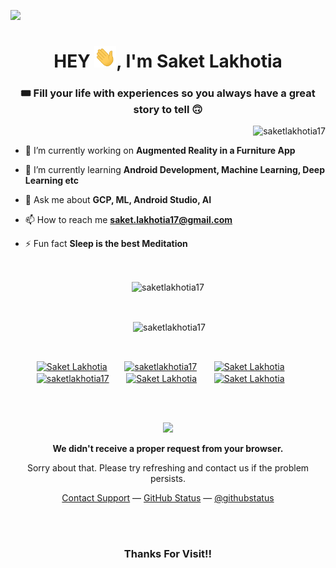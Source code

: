 <!-- NEW STUFF -->

![](https://github.com/saketlakhotia17/saketlakhotia17/blob/main/demo/Github.png)
<h1 align="center">HEY <img src="https://raw.githubusercontent.com/ABSphreak/ABSphreak/master/gifs/Hi.gif" width="35px">, I'm Saket Lakhotia</h1>
<h3 align="center">🎟️ Fill your life with experiences so you always have a great story to tell 🙃</h3>


<p align="right"> <img src="https://gpvc.arturio.dev/saketlakhotia17" alt="saketlakhotia17" /> </p>

- 🔭 I’m currently working on **Augmented Reality in a Furniture App**

- 🌱 I’m currently learning **Android Development, Machine Learning, Deep Learning etc**

- 💬 Ask me about **GCP, ML, Android Studio, AI**

- 📫 How to reach me **saket.lakhotia17@gmail.com**

- ⚡ Fun fact **Sleep is the best Meditation**


</br>
<p align="center"><img align="center" src="https://github-readme-stats.vercel.app/api/top-langs/?username=saketlakhotia17&show_icons=true&title_color=fff&icon_color=79ff97&text_color=9f9f9f&bg_color=0d1116&langs_count=10&layout=compact&hide=html" alt="saketlakhotia17" /></p>

</br>

<p align="center">&nbsp;<img align="center" src="https://github-readme-stats.vercel.app/api?username=saketlakhotia17&show_icons=true&title_color=fff&icon_color=79ff97&text_color=9f9f9f&bg_color=0d1116&count_private=true)" alt="saketlakhotia17" /></p>

</br>




<p align="center">
<a href="https://api.whatsapp.com/send/?phone=%2B919403192635&text&app_absent=0" target="blank"><img align="center" src="https://cdn.jsdelivr.net/npm/simple-icons@3.0.1/icons/whatsapp.svg" alt="Saket Lakhotia" height="30" width="30" /></a>&nbsp;&nbsp;&nbsp;&nbsp;&nbsp;&nbsp;
<a href="https://twitter.com/saketlakhotia17" target="blank"><img align="center" src="https://cdn.jsdelivr.net/npm/simple-icons@3.0.1/icons/twitter.svg" alt="saketlakhotia17" height="30" width="30" /></a>&nbsp;&nbsp;&nbsp;&nbsp;&nbsp;&nbsp;
<a href="https://www.linkedin.com/in/saketlakhotia17/" target="blank"><img align="center" src="https://cdn.jsdelivr.net/npm/simple-icons@3.0.1/icons/linkedin.svg" alt="Saket Lakhotia" height="30" width="30" /></a>&nbsp;&nbsp;&nbsp;&nbsp;&nbsp;&nbsp;
<a href="https://www.instagram.com/saketlakhotia17/" target="blank"><img align="center" src="https://cdn.jsdelivr.net/npm/simple-icons@3.0.1/icons/instagram.svg" alt="saketlakhotia17" height="30" width="30" /></a>&nbsp;&nbsp;&nbsp;&nbsp;&nbsp;&nbsp;
<a href="https://dribbble.com/SAKET17/" target="blank"><img align="center" src="https://cdn.jsdelivr.net/npm/simple-icons@3.0.1/icons/dribbble.svg" alt="Saket Lakhotia" height="30" width="30" /></a>&nbsp;&nbsp;&nbsp;&nbsp;&nbsp;&nbsp;
<a href="mailto:saket.lakhotia17@gmail.com?subject=Hello/" target="blank"><img align="center" src="https://cdn.jsdelivr.net/npm/simple-icons@3.0.1/icons/gmail.svg" alt="Saket Lakhotia" height="30" width="30" /></a>&nbsp;&nbsp;&nbsp;&nbsp;&nbsp;&nbsp;
</p>



<br>
<br>

<p align="center">
	<img width="40" src="https://github.githubassets.com/images/spinners/octocat-spinner-64.gif">
<p align="center"><strong>We didn't receive a proper request from your browser.</strong></p>
<p align="center">Sorry about that. Please try refreshing and contact us if the problem persists.</p>
<p align="center">
	<a href="https://saketlakhotia17.github.io/">Contact Support</a> —
	<a href="https://saketlakhotia17.github.io/">GitHub Status</a> —
	<a href="https://saketlakhotia17.github.io/">@githubstatus</a>
</p>
<p></p>
<p></p>
</p>

<br>
<br>
<h3 align="center">Thanks For Visit!! </h3>
<!-- EXTRA STUFF -->

<!-- <p align="left"><img src="https://devicons.github.io/devicon/devicon.git/icons/android/android-original-wordmark.svg" alt="android" width="40" height="40"/> <img src="https://devicons.github.io/devicon/devicon.git/icons/c/c-original.svg" alt="c" width="40" height="40"/> <img src="https://devicons.github.io/devicon/devicon.git/icons/cplusplus/cplusplus-original.svg" alt="cplusplus" width="40" height="40"/> <img src="https://devicons.github.io/devicon/devicon.git/icons/csharp/csharp-original.svg" alt="csharp" width="40" height="40"/> <img src="https://devicons.github.io/devicon/devicon.git/icons/css3/css3-original-wordmark.svg" alt="css3" width="40" height="40"/> <img src="https://www.vectorlogo.zone/logos/dartlang/dartlang-icon.svg" alt="dart" width="40" height="40"/> <img src="https://www.vectorlogo.zone/logos/firebase/firebase-icon.svg" alt="firebase" width="40" height="40"/> <img src="https://www.vectorlogo.zone/logos/flutterio/flutterio-icon.svg" alt="flutter" width="40" height="40"/> <img src="https://www.vectorlogo.zone/logos/gatsbyjs/gatsbyjs-icon.svg" alt="gastby" width="40" height="40"/> <img src="https://www.vectorlogo.zone/logos/git-scm/git-scm-icon.svg" alt="git" width="40" height="40"/> <img src="https://devicons.github.io/devicon/devicon.git/icons/html5/html5-original-wordmark.svg" alt="html5" width="40" height="40"/> <img src="https://devicons.github.io/devicon/devicon.git/icons/java/java-original-wordmark.svg" alt="java" width="40" height="40"/> <img src="https://devicons.github.io/devicon/devicon.git/icons/linux/linux-original.svg" alt="linux" width="40" height="40"/> <img src="https://devicons.github.io/devicon/devicon.git/icons/mysql/mysql-original-wordmark.svg" alt="mysql" width="40" height="40"/> <img src="https://devicons.github.io/devicon/devicon.git/icons/photoshop/photoshop-plain.svg" alt="photoshop" width="40" height="40"/> <img src="https://devicons.github.io/devicon/devicon.git/icons/python/python-original.svg" alt="python" width="40" height="40"/></p>
<p align="center">&nbsp;<img align="center" src="https://github-readme-stats.vercel.app/api?username=saketlakhotia17&show_icons=true" alt="saketlakhotia17" /></p>
<p align="center"><img align="center" src="https://github-readme-stats.vercel.app/api/top-langs/?username=saketlakhotia17&langs_count=10&layout=compact&hide=html" alt="saketlakhotia17" /></p>
![](https://activity-graph.herokuapp.com/graph?username=saketlakhotia17&title_color=fff&icon_color=79ff97&text_color=9f9f9f&bg_color=0d1116)
-->
